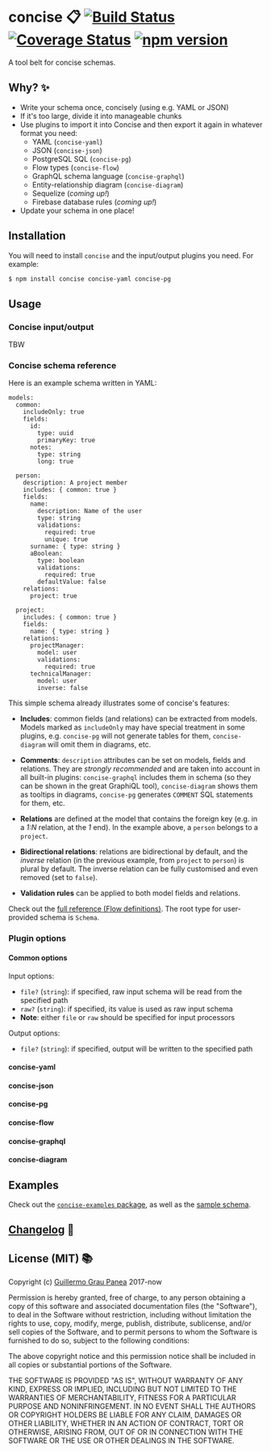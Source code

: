 # concise :clipboard: [![Build Status](https://travis-ci.org/guigrpa/concise.svg?branch=master)](https://travis-ci.org/guigrpa/concise) [![Coverage Status](https://coveralls.io/repos/github/guigrpa/concise/badge.svg?branch=master)](https://coveralls.io/github/guigrpa/concise?branch=master) [![npm version](https://img.shields.io/npm/v/concise.svg)](https://www.npmjs.com/package/concise)

A tool belt for concise schemas.


## Why? :sparkles:

* Write your schema once, concisely (using e.g. YAML or JSON)
* If it's too large, divide it into manageable chunks
* Use plugins to import it into Concise and then export it again in whatever format you need:
    - YAML (`concise-yaml`)
    - JSON (`concise-json`)
    - PostgreSQL SQL (`concise-pg`)
    - Flow types (`concise-flow`)
    - GraphQL schema language (`concise-graphql`)
    - Entity-relationship diagram (`concise-diagram`)
    - Sequelize (*coming up!*)
    - Firebase database rules (*coming up!*)
* Update your schema in one place!


## Installation

You will need to install `concise` and the input/output plugins you need. For example:

```bash
$ npm install concise concise-yaml concise-pg
```


## Usage

### Concise input/output

TBW

### Concise schema reference

Here is an example schema written in YAML:

```
models:
  common:
    includeOnly: true
    fields:
      id:
        type: uuid
        primaryKey: true
      notes:
        type: string
        long: true

  person:
    description: A project member
    includes: { common: true }
    fields:
      name:
        description: Name of the user
        type: string
        validations:
          required: true
          unique: true
      surname: { type: string }
      aBoolean:
        type: boolean
        validations:
          required: true
        defaultValue: false
    relations:
      project: true

  project:
    includes: { common: true }
    fields:
      name: { type: string }
    relations:
      projectManager:
        model: user
        validations:
          required: true
      technicalManager:
        model: user
        inverse: false
```

This simple schema already illustrates some of concise's features:

* **Includes**: common fields (and relations) can be extracted from models. Models marked as `includeOnly` may have special treatment in some plugins, e.g. `concise-pg` will not generate tables for them, `concise-diagram` will omit them in diagrams, etc.

* **Comments**: `description` attributes can be set on models, fields and relations. They are *strongly recommended* and are taken into account in all built-in plugins: `concise-graphql` includes them in schema (so they can be shown in the great GraphiQL tool), `concise-diagram` shows them as tooltips in diagrams, `concise-pg` generates `COMMENT` SQL statements for them, etc.

* **Relations** are defined at the model that contains the foreign key (e.g. in a *1:N* relation, at the *1* end). In the example above, a `person` belongs to a `project`.

* **Bidirectional relations**: relations are bidirectional by default, and the *inverse* relation (in the previous example, from `project` to `person`) is plural by default. The inverse relation can be fully customised and even removed (set to `false`).

* **Validation rules** can be applied to both model fields and relations.


Check out the [full reference (Flow definitions)](https://github.com/guigrpa/concise/blob/master/packages/concise-types/index.js). The root type for user-provided schema is `Schema`.

### Plugin options

#### Common options

Input options:

* `file?` (`string`): if specified, raw input schema will be read from the specified path
* `raw?` (`string`): if specified, its value is used as raw input schema
* **Note**: either `file` or `raw` should be specified for input processors

Output options:

* `file?` (`string`): if specified, output will be written to the specified path

#### concise-yaml



#### concise-json



#### concise-pg



#### concise-flow



#### concise-graphql



#### concise-diagram




## Examples

Check out the [`concise-examples` package](https://github.com/guigrpa/concise/blob/master/packages/concise-examples), as well as the [sample schema](https://github.com/guigrpa/concise/blob/master/packages/__tests__/fixtures).


## [Changelog](https://github.com/guigrpa/concise/blob/master/CHANGELOG.md) :scroll:


## License (MIT) :books:

Copyright (c) [Guillermo Grau Panea](https://github.com/guigrpa) 2017-now

Permission is hereby granted, free of charge, to any person obtaining a copy of this software and associated documentation files (the "Software"), to deal in the Software without restriction, including without limitation the rights to use, copy, modify, merge, publish, distribute, sublicense, and/or sell copies of the Software, and to permit persons to whom the Software is furnished to do so, subject to the following conditions:

The above copyright notice and this permission notice shall be included in all copies or substantial portions of the Software.

THE SOFTWARE IS PROVIDED "AS IS", WITHOUT WARRANTY OF ANY KIND, EXPRESS OR IMPLIED, INCLUDING BUT NOT LIMITED TO THE WARRANTIES OF MERCHANTABILITY, FITNESS FOR A PARTICULAR PURPOSE AND NONINFRINGEMENT. IN NO EVENT SHALL THE AUTHORS OR COPYRIGHT HOLDERS BE LIABLE FOR ANY CLAIM, DAMAGES OR OTHER LIABILITY, WHETHER IN AN ACTION OF CONTRACT, TORT OR OTHERWISE, ARISING FROM, OUT OF OR IN CONNECTION WITH THE SOFTWARE OR THE USE OR OTHER DEALINGS IN THE SOFTWARE.
